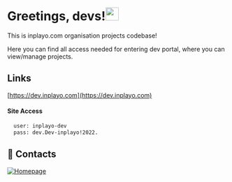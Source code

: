 
# Greetings, devs!<img src="https://raw.githubusercontent.com/MartinHeinz/MartinHeinz/master/wave.gif" width="30px">


This is inplayo.com organisation projects codebase!

Here you can find all access needed for entering dev portal,
where you can view/manage projects.
## Links

[https://dev.inplayo.com](https://dev.inplayo.com)
#### Site Access
```bash
  user: inplayo-dev
  pass: dev.Dev-inplayo!2022.
```


## 🔗 Contacts
[![Homepage](https://img.shields.io/badge/homepage-000?style=for-the-badge&logo=ko-fi&logoColor=white)](https://inplayo.com/)


